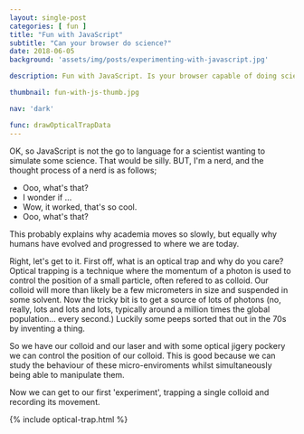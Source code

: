 ```yaml
---
layout: single-post
categories: [ fun ]
title: "Fun with JavaScript"
subtitle: "Can your browser do science?"
date: 2018-06-05
background: 'assets/img/posts/experimenting-with-javascript.jpg'

description: Fun with JavaScript. Is your browser capable of doing science? We try this out with some simple JavaScript and a little bit of physics.

thumbnail: fun-with-js-thumb.jpg

nav: 'dark'

func: drawOpticalTrapData
---
```

<script src="https://cdn.jsdelivr.net/npm/p5"></script>

<script src="{{ site.baseurl }}/assets/js/trapping.js"></script>

<link rel="stylesheet" type="text/css" title="made slowly has all the style" href="{{ site.baseurl }}/assets/css/locals/trapping-with-js.css" media="screen" />

OK, so JavaScript is not the go to language for a scientist wanting to simulate some science. That would be silly. BUT, I'm a nerd, and the thought process of a nerd is as follows;

- Ooo, what's that?
- I wonder if ...
- Wow, it worked, that's so cool.
- Ooo, what's that?

This probably explains why academia moves so slowly, but equally why humans have evolved and progressed to where we are today.

Right, let's get to it. First off, what is an optical trap and why do you care? Optical trapping is a technique where the momentum of a photon is used to control the position of a small particle, often refered to as colloid. Our colloid will more than likely be a few micrometers in size and suspended in some solvent. Now the tricky bit is to get a source of lots of photons (no, really, lots and lots and lots, typically around a million times the global population... every second.) Luckily some peeps sorted that out in the 70s by inventing a thing.

So we have our colloid and our laser and with some optical jigery pockery we can control the position of our colloid. This is good because we can study the behaviour of these micro-enviroments whilst simultaneously being able to manipulate them.

Now we can get to our first 'experiment', trapping a single colloid and recording its movement.

{% include optical-trap.html %}
